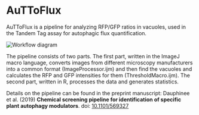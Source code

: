 # AuTToFlux
AuTToFlux is a pipeline for analyzing RFP/GFP ratios in vacuoles, used in the Tandem Tag assay for autophagic flux quantification. 

![Workflow diagram](https://user-images.githubusercontent.com/6480370/53161378-3035aa00-35ca-11e9-8aa3-02b8d01a90c4.png)

The pipeline consists of two parts. The first part, written in the ImageJ macro language, converts images from different microscopy manufacturers into a common format (ImageProcessor.ijm) and then find the vacuoles and calculates the RFP and GFP intensities for them (ThresholdMacro.ijm). The second part, written in R, processes the data and generates statistics. 

Details on the pipeline can be found in the preprint manuscript: Dauphinee et al. (2019) <b>Chemical screening pipeline for identification of specific plant autophagy modulators</b>. doi: [10.1101/569327](https://doi.org/10.1101/569327) 
